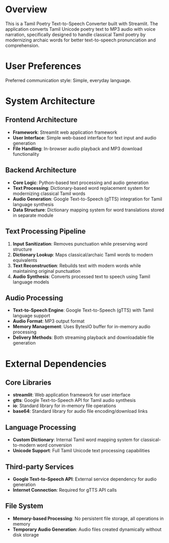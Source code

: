 # Overview

This is a Tamil Poetry Text-to-Speech Converter built with Streamlit. The application converts Tamil Unicode poetry text to MP3 audio with voice narration, specifically designed to handle classical Tamil poetry by modernizing archaic words for better text-to-speech pronunciation and comprehension.

# User Preferences

Preferred communication style: Simple, everyday language.

# System Architecture

## Frontend Architecture
- **Framework**: Streamlit web application framework
- **User Interface**: Simple web-based interface for text input and audio generation
- **File Handling**: In-browser audio playback and MP3 download functionality

## Backend Architecture
- **Core Logic**: Python-based text processing and audio generation
- **Text Processing**: Dictionary-based word replacement system for modernizing classical Tamil words
- **Audio Generation**: Google Text-to-Speech (gTTS) integration for Tamil language synthesis
- **Data Structure**: Dictionary mapping system for word translations stored in separate module

## Text Processing Pipeline
1. **Input Sanitization**: Removes punctuation while preserving word structure
2. **Dictionary Lookup**: Maps classical/archaic Tamil words to modern equivalents
3. **Text Reconstruction**: Rebuilds text with modern words while maintaining original punctuation
4. **Audio Synthesis**: Converts processed text to speech using Tamil language models

## Audio Processing
- **Text-to-Speech Engine**: Google Text-to-Speech (gTTS) with Tamil language support
- **Audio Format**: MP3 output format
- **Memory Management**: Uses BytesIO buffer for in-memory audio processing
- **Delivery Methods**: Both streaming playback and downloadable file generation

# External Dependencies

## Core Libraries
- **streamlit**: Web application framework for user interface
- **gtts**: Google Text-to-Speech API for Tamil audio synthesis
- **io**: Standard library for in-memory file operations
- **base64**: Standard library for audio file encoding/download links

## Language Processing
- **Custom Dictionary**: Internal Tamil word mapping system for classical-to-modern word conversion
- **Unicode Support**: Full Tamil Unicode text processing capabilities

## Third-party Services
- **Google Text-to-Speech API**: External service dependency for audio generation
- **Internet Connection**: Required for gTTS API calls

## File System
- **Memory-based Processing**: No persistent file storage, all operations in memory
- **Temporary Audio Generation**: Audio files created dynamically without disk storage